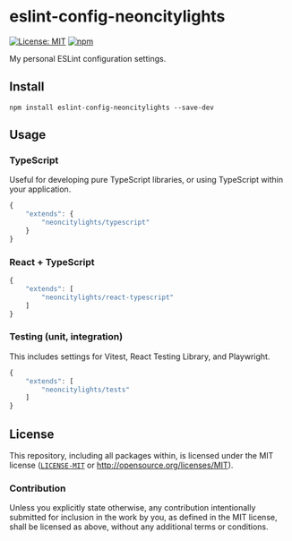 # eslint-config-neoncitylights

[![License: MIT](https://img.shields.io/badge/License-MIT-blue.svg?style=flat-square)](https://opensource.org/licenses/MIT)
[![npm](https://img.shields.io/npm/v/eslint-config-neoncitylights?style=flat-square&logo=npm&logoColor=white)](npmjs.com/package/eslint-config-neoncitylights)


My personal ESLint configuration settings.

## Install

```
npm install eslint-config-neoncitylights --save-dev
```

## Usage

### TypeScript

Useful for developing pure TypeScript libraries, or using TypeScript within your application.

```js
{
    "extends": {
        "neoncitylights/typescript"
    }
}
```

### React + TypeScript

```js
{
    "extends": [
        "neoncitylights/react-typescript"
    ]
}
```

### Testing (unit, integration)

This includes settings for Vitest, React Testing Library, and Playwright.

```js
{
    "extends": [
        "neoncitylights/tests"
    ]
}
```

## License
This repository, including all packages within, is licensed under the MIT license ([`LICENSE-MIT`](../../LICENSE) or http://opensource.org/licenses/MIT).

### Contribution
Unless you explicitly state otherwise, any contribution intentionally submitted for inclusion in the work by you, as defined in the MIT license, shall be licensed as above, without any additional terms or conditions.
